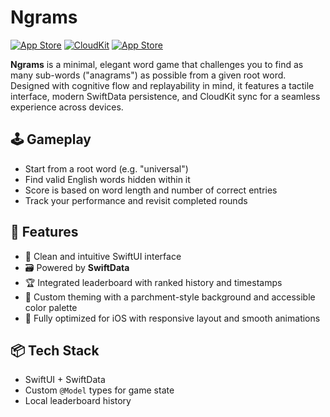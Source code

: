 # Ngrams

[![App Store](https://img.shields.io/badge/App%20Store-Ngrams-magenta?logo=app-store)](https://apps.apple.com/us/app/ngrams/id6742056026)
[![CloudKit](https://img.shields.io/badge/CloudKit-Dashboard-blue?logo=icloud)](https://icloud.developer.apple.com/dashboard/home/teams/4UUEFBYP76)
[![App Store](https://img.shields.io/badge/App%20Store-Connect-black?logo=apple)](https://appstoreconnect.apple.com/apps/6742056026/distribution)

**Ngrams** is a minimal, elegant word game that challenges you to find as many sub-words ("anagrams") as possible from a given root word. Designed with cognitive flow and replayability in mind, it features a tactile interface, modern SwiftData persistence, and CloudKit sync for a seamless experience across devices.

## 🕹 Gameplay

- Start from a root word (e.g. "universal")
- Find valid English words hidden within it
- Score is based on word length and number of correct entries
- Track your performance and revisit completed rounds

## 🎨 Features

- 🌱 Clean and intuitive SwiftUI interface
- 🗃 Powered by **SwiftData**
- 🏆 Integrated leaderboard with ranked history and timestamps
- 🎨 Custom theming with a parchment-style background and accessible color palette
- 📱 Fully optimized for iOS with responsive layout and smooth animations

## 📦 Tech Stack

- SwiftUI + SwiftData
- Custom `@Model` types for game state
- Local leaderboard history
